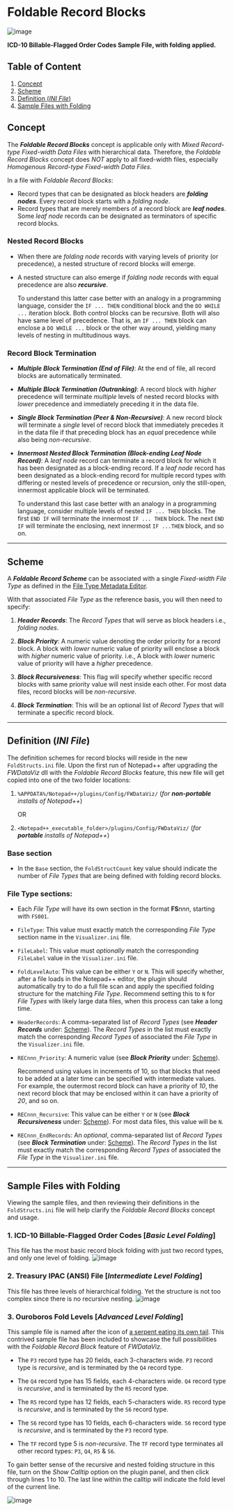 # Foldable Record Blocks

![image](https://raw.githubusercontent.com/shriprem/FWDataViz/master/images/foldable_orders_file.png)

**ICD-10 Billable-Flagged Order Codes Sample File, with folding applied.**

## Table of Content
1. [Concept](#Concept)
2. [Scheme](#Scheme)
3. [Definition (_INI File_)](#Definition-INI-File)
4. [Sample Files with Folding](#Sample-Files-with-Folding)

## Concept
The **_Foldable Record Blocks_** concept is applicable only with _Mixed Record-type Fixed-width Data Files_ with hierarchical data. Therefore, the _Foldable Record Blocks_ concept does _NOT_ apply to all fixed-width files, especially _Homogenous Record-type Fixed-width Data Files_.

In a file with _Foldable Record Blocks_:
* Record types that can be designated as block headers are **_folding nodes_**. Every record block starts with a _folding node_.
* Record types that are merely members of a record block are **_leaf nodes_**. Some _leaf node_ records can be designated as terminators of specific record blocks.

### Nested Record Blocks
* When there are _folding node_ records with varying levels of priority (or precedence), a nested structure of record blocks will emerge.

* A nested structure can also emerge if _folding node_ records with equal precedence are also **_recursive_**.

  To understand this latter case better with an analogy in a programming language, consider the `IF ... THEN` conditional block and the `DO WHILE ...` iteration block. Both control blocks can be recursive. Both will also have same level of precedence. That is, an `IF ... THEN` block can enclose a `DO WHILE ...` block or the other way around, yielding many levels of nesting in multitudinous ways.

### Record Block Termination
* **_Multiple Block Termination (End of File)_**: At the end of file, all record blocks are automatically terminated.

* **_Multiple Block Termination (Outranking)_**: A record block with _higher_ precedence will terminate _multiple_ levels of nested record blocks with _lower_ precedence and immediately preceding it in the data file.

* **_Single Block Termination (Peer & Non-Recursive)_**: A new record block will terminate a _single_ level of record block that immediately precedes it in the data file if that preceding block has an _equal_ precedence while also being _non-recursive_.

* **_Innermost Nested Block Termination (Block-ending Leaf Node Record)_**: A _leaf node_ record can terminate a record block for which it has been designated as a block-ending record. If a _leaf node_ record has been designated as a block-ending record for multiple record types with differing or nested levels of precedence or recursion, only the still-open, innermost applicable block will be terminated.

  To understand this last case better with an analogy in a programming language, consider multiple levels of nested `IF ... THEN` blocks. The first `END IF` will terminate the innermost `IF ... THEN` block. The next `END IF` will terminate the enclosing, next innermost `IF ...THEN` block, and so on.

---

## Scheme
A **_Foldable Record Scheme_** can be associated with a single _Fixed-width File Type_ as defined in the [File Type Metadata Editor](https://github.com/shriprem/FWDataViz/blob/master/docs/file_type_config_dialog.md).

With that associated _File Type_ as the reference basis, you will then need to specify:
1. **_Header Records_**: The _Record Types_ that will serve as block headers i.e., _folding nodes_.

2. **_Block Priority_**: A numeric value denoting the order priority for a record block. A block with _lower_ numeric value of priority will enclose a block with _higher_ numeric value of priority. i.e., A block with _lower_ numeric value of priority will have a _higher_ precedence.

3. **_Block Recursiveness_**: This flag will specify whether specific record blocks with same priority value will nest inside each other. For most data files, record blocks will be _non-recursive_.

4. **_Block Termination_**: This will be an optional list of _Record Types_ that will terminate a specific record block.


---

## Definition (_INI File_)
The definition schemes for record blocks will reside in the new `FoldStructs.ini` file. Upon the first run of Notepad++ after upgrading the _FWDataViz_ dll with the _Foldable Record Blocks_ feature, this new file will get copied into one of the two folder locations:
1. `%APPDATA%/Notepad++/plugins/Config/FWDataViz/` (_for **non-portable** installs of Notepad++_)

    OR

2. `<Notepad++_executable_folder>/plugins/Config/FWDataViz/` (_for **portable** installs of Notepad++_)


### Base section
* In the `Base` section, the `FoldStructCount` key value should indicate the number of _File Types_ that are being defined with folding record blocks.


### File Type sections:
* Each _File Type_ will have its own section in the format **FS**_nnn_, starting with `FS001`.

* `FileType`: This value must exactly match the corresponding _File Type_ section name in the `Visualizer.ini` file.

* `FileLabel`: This value must _optionally_ match the corresponding `FileLabel` value in the `Visualizer.ini` file.

* `FoldLevelAuto`: This value can be either `Y` or `N`. This will specify whether, after a file loads in the Notepad++ editor, the plugin should automatically try to do a full file scan and apply the specified folding structure for the matching _File Type_. Recommend setting this to `N` for _File Types_ with likely large data files, when this process can take a long time.

* `HeaderRecords`: A comma-separated list of _Record Types_ (see **_Header Records_** under: [Scheme](#scheme)). The _Record Types_ in the list must exactly match the corresponding _Record Types_ of associated the _File Type_ in the `Visualizer.ini` file.

* `RECnnn_Priority`: A numeric value (see **_Block Priority_** under: [Scheme](#scheme)).

  Recommend using values in increments of  10, so that blocks that need to be added at a later time can be specified with intermediate values. For example, the outermost record block can have a priority of _10_, the next record block that may be enclosed within it can have a priority of _20_, and so on.

* `RECnnn_Recursive`: This value can be either `Y` or `N` (see **_Block Recursiveness_** under: [Scheme](#scheme)). For most data files, this value will be `N`.


* `RECnnn_EndRecords`: An _optional_, comma-separated list of _Record Types_ (see **_Block Termination_** under: [Scheme](#scheme)). The _Record Types_ in the list must exactly match the corresponding _Record Types_ of associated the _File Type_ in the `Visualizer.ini` file.

---

## Sample Files with Folding
Viewing the sample files, and then reviewing their definitions in the `FoldStructs.ini` file will help clarify the _Foldable Record Blocks_ concept and usage.

### 1. ICD-10 Billable-Flagged Order Codes [_Basic Level Folding_]
This file has the most basic record block folding with just two record types, and only one level of folding.
![image](https://raw.githubusercontent.com/shriprem/FWDataViz/master/images/foldable_orders_file.png)


### 2. Treasury IPAC (ANSI) File [_Intermediate Level Folding_]
This file has three levels of hierarchical folding. Yet the structure is not too complex since there is no recursive nesting.
![image](https://raw.githubusercontent.com/shriprem/FWDataViz/master/images/foldable_ipac_file.png)


### 3. Ouroboros Fold Levels [_Advanced Level Folding_]
This sample file is named after the icon of [a serpent eating its own tail](https://en.wikipedia.org/wiki/Ouroboros). This contrived sample file has been included to showcase the full possibilities with the _Foldable Record Block_ feature of _FWDataViz_.

* The `P3` record type has 20 fields, each 3-characters wide. `P3` record type is _recursive_, and is terminated by the `Q4` record type.

* The `Q4` record type has 15 fields, each 4-characters wide. `Q4` record type is _recursive_, and is terminated by the `R5` record type.

* The `R5` record type has 12 fields, each 5-characters wide. `R5` record type is _recursive_, and is terminated by the `S6` record type.

* The `S6` record type has 10 fields, each 6-characters wide. `S6` record type is _recursive_, and is terminated by the `P3` record type.

* The `TF` record type 5 is _non-recursive_. The `TF` record type terminates all other record types: `P3`, `Q4`, `R5` & `S6`.

To gain better sense of the recursive and nested folding structure in this file, turn on the _Show Calltip_ option on the plugin panel, and then click through lines 1 to 10. The last line within the calltip will indicate the fold level of the current line.

![image](https://raw.githubusercontent.com/shriprem/FWDataViz/master/images/foldable_ouroboros_file.png)
